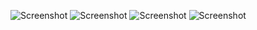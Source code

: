 ![Screenshot](assets/ss4.jpeg)
![Screenshot](assets/ss3.jpeg)
![Screenshot](assets/ss2.jpeg)
![Screenshot](assets/ss1.jpeg)
